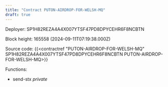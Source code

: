 ```yaml
---
title: "Contract PUTON-AIRDROP-FOR-WELSH-MQ"
draft: true
---
```

Deployer: SP1H82REZA4A4X007YTSF47PD8DPYCEHR6F8NCBTN


 



Block height: 165558 (2024-09-11T07:19:38.000Z)

Source code: {{<contractref "PUTON-AIRDROP-FOR-WELSH-MQ" SP1H82REZA4A4X007YTSF47PD8DPYCEHR6F8NCBTN PUTON-AIRDROP-FOR-WELSH-MQ>}}

Functions:

* send-stx _private_
